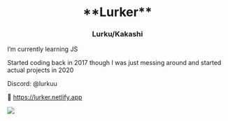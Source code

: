 
<h1 style="text-align: center;">**Lurker**</h1>

<h3 style="text-align: center;">Lurku/Kakashi</h3>

I’m currently learning JS

Started coding back in 2017 though I was just messing around and started actual projects in 2020

Discord: @lurkuu

🔗 https://lurker.netlify.app

![](https://count.getloli.com/get/@Lurku?theme=gelbooru-h)